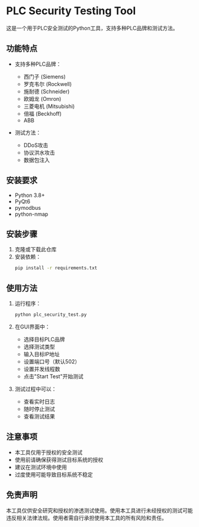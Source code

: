 # PLC Security Testing Tool

这是一个用于PLC安全测试的Python工具，支持多种PLC品牌和测试方法。

## 功能特点

- 支持多种PLC品牌：
  - 西门子 (Siemens)
  - 罗克韦尔 (Rockwell)
  - 施耐德 (Schneider)
  - 欧姆龙 (Omron)
  - 三菱电机 (Mitsubishi)
  - 倍福 (Beckhoff)
  - ABB

- 测试方法：
  - DDoS攻击
  - 协议洪水攻击
  - 数据包注入

## 安装要求

- Python 3.8+
- PyQt6
- pymodbus
- python-nmap

## 安装步骤

1. 克隆或下载此仓库
2. 安装依赖：
   ```bash
   pip install -r requirements.txt
   ```

## 使用方法

1. 运行程序：
   ```bash
   python plc_security_test.py
   ```

2. 在GUI界面中：
   - 选择目标PLC品牌
   - 选择测试类型
   - 输入目标IP地址
   - 设置端口号（默认502）
   - 设置并发线程数
   - 点击"Start Test"开始测试

3. 测试过程中可以：
   - 查看实时日志
   - 随时停止测试
   - 查看测试结果

## 注意事项

- 本工具仅用于授权的安全测试
- 使用前请确保获得测试目标系统的授权
- 建议在测试环境中使用
- 过度使用可能导致目标系统不稳定

## 免责声明

本工具仅供安全研究和授权的渗透测试使用。使用本工具进行未经授权的测试可能违反相关法律法规。使用者需自行承担使用本工具的所有风险和责任。 